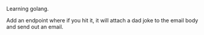 Learning golang.

Add an endpoint where if you hit it, it will attach a dad joke to the email body and send out an email.

